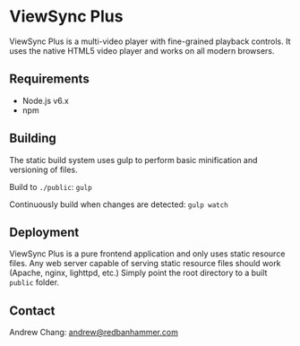 ViewSync Plus
=============

ViewSync Plus is a multi-video player with fine-grained playback controls. It uses the native HTML5 video player and works on all modern browsers.

## Requirements
* Node.js v6.x
* npm

## Building
The static build system uses gulp to perform basic minification and versioning of files.

Build to `./public`:
`gulp`

Continuously build when changes are detected:
`gulp watch`

## Deployment
ViewSync Plus is a pure frontend application and only uses static resource files. Any web server capable of serving static resource files should work (Apache, nginx, lighttpd, etc.) Simply point the root directory to a built `public` folder.

## Contact
Andrew Chang: andrew@redbanhammer.com